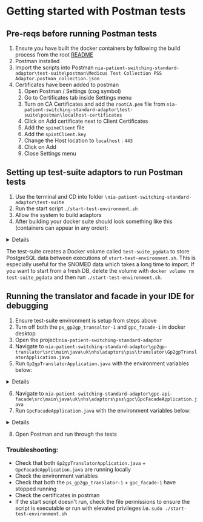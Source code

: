 # Getting started with Postman tests

## Pre-reqs before running Postman tests
1. Ensure you have built the docker containers by following the build process from the root [README](../README.md)
2. Postman installed
3. Import the scripts into Postman `nia-patient-switching-standard-adaptor\test-suite\postman\Medicus Test Collection PSS Adaptor.postman_collection.json`
4. Certificates have been added to postman
    1. Open Postman / Settings (cog symbol)
    2. Go to Certificates tab inside Settings menu
    3. Turn on CA Certificates and add the `rootCA.pem` file from `nia-patient-switching-standard-adaptor\test-suite\postman\localhost-certificates`
    4. Click on Add certificate next to Client Certificates
    5. Add the `spineClient` file
    6. Add the `spintClient.key`
    7. Change the Host location to `localhost` : `443`
    8. Click on Add
    9. Close Settings menu

## Setting up test-suite adaptors to run Postman tests
1. Use the terminal and CD into folder `\nia-patient-switching-standard-adaptor\test-suite`
2. Run the start script `./start-test-environment.sh`
3. Allow the system to build adaptors
4. After building your docker suite should look something like this (containers can appear in any order):

<details>
    ```
    - test-suite (expand the folder)
		- ps_gp2gp_translator-1
		- gpc_facade-1
		- mock-spine-mhs-1
		- inbound-1
		- ps_db-1
		- outbound-1
		- activemq-1
		- redis-1
		- dynamodb-1
    ```
</details>

The test-suite creates a Docker volume called `test-suite_pgdata` to store PostgreSQL data between executions of `start-test-environment.sh`.
This is especially useful for the SNOMED data which takes a long time to import.
If you want to start from a fresh DB, delete the volume with `docker volume rm test-suite_pgdata` and then run `./start-test-environment.sh`.

## Running the translator and facade in your IDE for debugging
1. Ensure test-suite environment is setup from steps above
2. Turn off both the `ps_gp2gp_transaltor-1` and `gpc_facade-1` in docker desktop
3. Open the project:`nia-patient-switching-standard-adaptor`
4. Navigate to `nia-patient-switching-standard-adaptor\gp2gp-translator\src\main\java\uk\nhs\adaptors\pss\translator\Gp2gpTranslatorApplication.java`
5. Run `Gp2gpTranslatorApplication.java` with the environment variables below:

<details>

   ```   
   DB_PORT: '5436'
   PS_DB_PORT: '5436'
   HOSTNAME: 'localhost'
   
   PS_DB_URL: "jdbc:postgresql://localhost:5436"
   PS_DB_OWNER_NAME: "postgres"
   PS_FROM_ODS_CODE: "PSS_001"
   PS_DB_OWNER_PASSWORD: "123456"
   PS_DB_HOST: "localhost"
   POSTGRES_PASSWORD: "123456"
   GPC_FACADE_USER_DB_PASSWORD: "123456"
   GP2GP_TRANSLATOR_USER_DB_PASSWORD: "123456"
   GP2GP_TRANSLATOR_SERVER_PORT: "8085"
   GPC_FACADE_SERVER_PORT: "8081"
   PS_QUEUE_NAME: "pssQueue"
   MHS_QUEUE_NAME: "mhsQueue"
   MHS_BASE_URL: "http://localhost:8084/"
   
   PS_AMQP_USERNAME: "admin"
   PS_AMQP_PASSWORD: "admin"
   MHS_AMQP_USERNAME: "admin"
   MHS_AMQP_PASSWORD: "admin"
   
   SDS_API_KEY: "change_if_needed" # used for calculating migration timeouts 
   
   #changepathforsnomedFilepath
   SNOMED_CT_TERMINOLOGY_FILE: "/snomed/file/location/uk_sct2mo_38.2.0_20240605000001Z.zip"
   
   PS_LOGGING_LEVEL: "DEBUG"
   
   ```

</details>

6. Navigate to `nia-patient-switching-standard-adaptor\gpc-api-facade\src\main\java\uk\nhs\adaptors\pss\gpc\GpcFacadeApplication.java`
7. Run `GpcFacadeApplication.java` with the environment variables below:

<details>

```
GPC_FACADE_USER_DB_PASSWORD: "123456"
```
</details>

8. Open Postman and run through the tests


### Troubleshooting:
- Check that both `Gp2gpTranslatorApplication.java` + `GpcFacadeApplication.java` are running locally
- Check the environment variables
- Check that both the `ps_gp2gp_translator-1` + `gpc_facade-1` have stopped running
- Check the certificates in postman
- If the start script doesn't run, check the file permissions to ensure the script is executable or run with 
elevated privileges i.e. `sudo ./start-test-environment.sh`   
